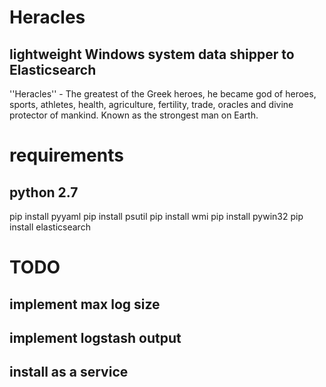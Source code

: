 # Heracles
## lightweight Windows system data shipper to Elasticsearch

''Heracles'' - The greatest of the Greek heroes, he became god of heroes, sports, athletes, health, agriculture, fertility, trade, oracles and divine protector of mankind. Known as the strongest man on Earth.

# requirements
## python 2.7
pip install pyyaml
pip install psutil
pip install wmi
pip install pywin32
pip install elasticsearch

# TODO
## implement max log size
## implement logstash output
## install as a service